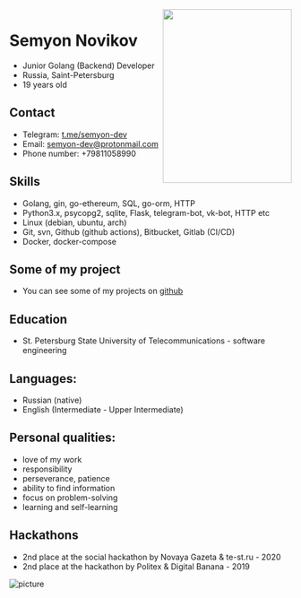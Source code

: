 <img src="https://i.imgur.com/CjmDfE4.jpg" align="right" height="310" width="230">

# Semyon Novikov
* Junior Golang (Backend) Developer
* Russia, Saint-Petersburg
* 19 years old

## Contact
* Telegram: [t.me/semyon-dev](https://t.me/semyon-dev)
* Email: semyon-dev@protonmail.com
* Phone number: +79811058990


## Skills
* Golang, gin, go-ethereum, SQL, go-orm, HTTP
* Python3.x, psycopg2, sqlite, Flask, telegram-bot, vk-bot, HTTP etc
* Linux (debian, ubuntu, arch)
* Git, svn, Github (github actions), Bitbucket, Gitlab (CI/CD)
* Docker, docker-compose

## Some of my project
* You can see some of my projects on [github](https://github.com/semyon-dev)

## Education
* St. Petersburg State University of Telecommunications - software engineering

## Languages: 
* Russian (native)
* English (Intermediate - Upper Intermediate)

## Personal qualities: 
* love of my work
* responsibility
* perseverance, patience
* ability to find information
* focus on problem-solving
* learning and self-learning

## Hackathons
* 2nd place at the social hackathon by Novaya Gazeta & te-st.ru - 2020
* 2nd place at the hackathon by Politex & Digital Banana - 2019

![picture](https://i.imgur.com/nluiaNR.jpg)
